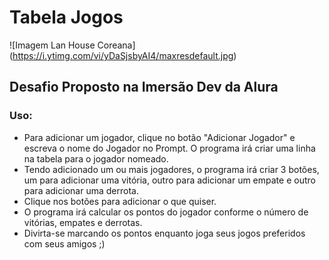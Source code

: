 # Tabela Jogos

![Imagem Lan House Coreana] (https://i.ytimg.com/vi/yDaSjsbyAI4/maxresdefault.jpg)

## Desafio Proposto na Imersão Dev da Alura

### Uso:
- Para adicionar um jogador, clique no botão "Adicionar Jogador" e escreva o nome do Jogador no Prompt. O programa irá criar uma linha na tabela para o jogador nomeado.
- Tendo adicionado um ou mais jogadores, o programa irá criar 3 botões, um para adicionar uma vitória, outro para adicionar um empate e outro para adicionar uma derrota.
- Clique nos botões para adicionar o que quiser.
- O programa irá calcular os pontos do jogador conforme o número de vitórias, empates e derrotas.
- Divirta-se marcando os pontos enquanto joga seus jogos preferidos com seus amigos ;)